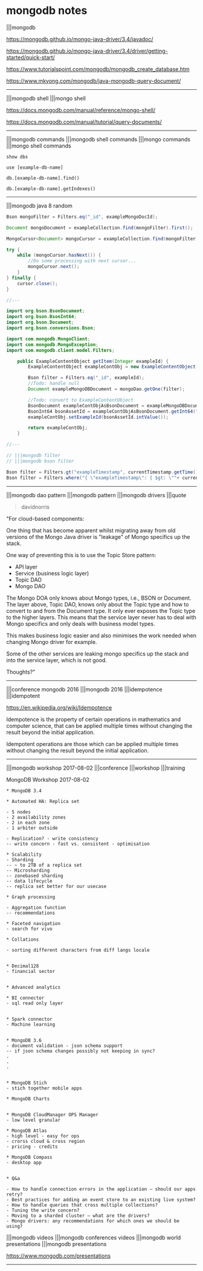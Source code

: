 # mongodb notes

|||mongodb

https://mongodb.github.io/mongo-java-driver/3.4/javadoc/

https://mongodb.github.io/mongo-java-driver/3.4/driver/getting-started/quick-start/

https://www.tutorialspoint.com/mongodb/mongodb_create_database.htm

https://www.mkyong.com/mongodb/java-mongodb-query-document/

---

|||mongodb shell
|||mongo shell

https://docs.mongodb.com/manual/reference/mongo-shell/

https://docs.mongodb.com/manual/tutorial/query-documents/

---

|||mongodb commands |||mongodb shell commands
|||mongo commands |||mongo shell commands

```mongodb
show dbs

use [example-db-name]

db.[example-db-name].find()

db.[example-db-name].getIndexes()
```

---

|||mongodb java 8 random

```java
Bson mongoFilter = Filters.eq("_id", exampleMongoDocId);

Document mongoDocument = exampleCollection.find(mongoFilter).first();

MongoCursor<Document> mongoCursor = exampleCollection.find(mongoFilter).iterator();

try {
	while (mongoCursor.hasNext()) {
		//Do some processing with next cursor...
    	mongoCursor.next();
	}
} finally {
    cursor.close();
}

//---

import org.bson.BsonDocument;
import org.bson.BsonInt64;
import org.bson.Document;
import org.bson.conversions.Bson;

import com.mongodb.MongoClient;
import com.mongodb.MongoException;
import com.mongodb.client.model.Filters;

    public ExampleContentObject getItem(Integer exampleId) {
        ExampleContentObject exampleContObj = new ExampleContentObject();

        Bson filter = Filters.eq("_id", exampleId);
        //Todo: handle null
        Document exampleMongoDBDocument = mongoDao.getOne(filter);

        //Todo: convert to ExampleContentObject
        BsonDocument exampleContObjAsBsonDocument = exampleMongoDBDocument.toBsonDocument(BsonDocument.class, MongoClient.getDefaultCodecRegistry());
        BsonInt64 bsonAssetId = exampleContObjAsBsonDocument.getInt64("exampleIdFieldName");
        exampleContObj.setExampleId(bsonAssetId.intValue());

        return exampleContObj;
    }

//---

// |||mongodb filter
// |||mongodb bson filter

Bson filter = Filters.gt("exampleTimestamp", currentTimestamp.getTime());
Bson filter = Filters.where("{ \"exampleTimestamp\": { $gt: \""+ currentTimestamp +"\" } }");
```

---

|||mongodb dao pattern
|||mongodb pattern
|||mongodb drivers
|||quote

> davidnorris

"For cloud-based components:

One thing that has become apparent whilst migrating away from old versions of the Mongo Java driver is "leakage" of Mongo specifics up the stack.

One way of preventing this is to use the Topic Store pattern:

- API layer
- Service (business logic layer)
- Topic DAO
- Mongo DAO

The Mongo DOA only knows about Mongo types, i.e., BSON or Document. The layer above, Topic DAO, knows only about the Topic type and how to convert to and from the Document type. It only ever exposes the Topic type to the higher layers. This means that the service layer never has to deal with Mongo specifics and only deals with business model types.

This makes business logic easier and also minimises the work needed when changing Mongo driver for example.

Some of the other services are leaking mongo specifics up the stack and into the service layer, which is not good.

Thoughts?"

---

|||conference mongodb 2016
|||mongodb 2016
|||idempotence
|||idempotent

https://en.wikipedia.org/wiki/Idempotence

Idempotence is the property of certain operations in mathematics and computer science, that can be applied multiple times without changing the result beyond the initial application.

Idempotent operations are those which can be applied multiple times without changing the result beyond the initial application.

---

|||mongodb workshop 2017-08-02
|||conference
|||workshop
|||training

MongoDB Workshop 2017-08-02

```text
* MongoDB 3.4

* Automated HA: Replica set

- 5 nodes
- 2 availability zones
- 2 in each zone
- 1 arbiter outside

- Replication? - write consistency
-- write concern - fast vs. consistent - optimisation

* Scalability
- Sharding
-- ~ to 2TB of a replica set
-- Microsharding
-- zonebased sharding
-- data lifecycle
-- replica set better for our usecase

* Graph processing

- Aggregation function
-- recommendations

* Faceted navigation
- search for vivo

* Collations

- sorting different characters from diff langs locale


* Decimal128
- financial sector


* Advanced analytics

* BI connector
- sql read only layer


* Spark connector
- Machine learning


* MongoDB 3.6
- document validation - json schema support
-- if json schema changes possibly not keeping in sync?
.
.
.


* MongoDB Stich
- stich together mobile apps

* MongoDB Charts


* MongoDB CloudManager OPS Manager
- low level granular

* MongoDB Atlas
- high level - easy for ops
- crorss cloud & cross region
- pricing - credits

* MongoDB Compass
- desktop app


* Q&a

- How to handle connection errors in the application – should our apps retry?
- Best practices for adding an event store to an existing live system?
- How to handle queries that cross multiple collections?
- Tuning the write concern?
- Moving to a sharded cluster – what are the drivers?
- Mongo drivers: any recommendations for which ones we should be using?
```

|||mongodb videos
|||mongodb conferences videos
|||mongodb world presentations
|||mongodb presentations

https://www.mongodb.com/presentations

---
